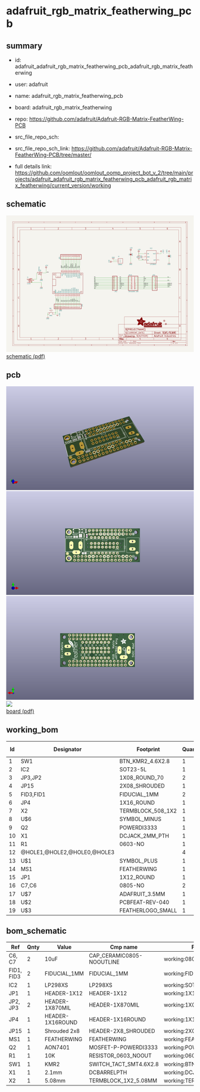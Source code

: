 # adafruit_rgb_matrix_featherwing_pcb
 
## summary 
* id: adafruit_adafruit_rgb_matrix_featherwing_pcb_adafruit_rgb_matrix_featherwing
* user: adafruit
* name: adafruit_rgb_matrix_featherwing_pcb
* board: adafruit_rgb_matrix_featherwing
* repo: https://github.com/adafruit/Adafruit-RGB-Matrix-FeatherWing-PCB



* src_file_repo_sch: 
* src_file_repo_sch_link: https://github.com/adafruit/Adafruit-RGB-Matrix-FeatherWing-PCB/tree/master/
* full details link: https://github.com/oomlout/oomlout_oomp_project_bot_v_2/tree/main/projects/adafruit_adafruit_rgb_matrix_featherwing_pcb_adafruit_rgb_matrix_featherwing/current_version/working  

## schematic  
![](working_schematic_600.png)  
[schematic (pdf)](working_schematic.pdf) 






















## pcb  
![](working_3d_600.png) 
![](working_3d_front_600.png)  
![](working_3d_back_600.png)  
![](working_600.png)  
[board (pdf)](working.pdf)  

## working_bom
| Id | Designator | Footprint | Quantity | Designation | Supplier and ref |  | None | 
| --- | --- | --- | --- | --- | --- | --- | --- | 
| 1 | SW1 | BTN_KMR2_4.6X2.8 | 1 | KMR2 |  |  | [''] | 
| 2 | IC2 | SOT23-5L | 1 | AP2112K-3.3 |  |  | [''] | 
| 3 | JP3,JP2 | 1X08_ROUND_70 | 2 |  |  |  | [''] | 
| 4 | JP15 | 2X08_SHROUDED | 1 | Shrouded 2x8 |  |  | [''] | 
| 5 | FID3,FID1 | FIDUCIAL_1MM | 2 | FIDUCIAL_1MM |  |  | [''] | 
| 6 | JP4 | 1X16_ROUND | 1 |  |  |  | [''] | 
| 7 | X2 | TERMBLOCK_508_1X2 | 1 | 5.08mm |  |  | [''] | 
| 8 | U$6 | SYMBOL_MINUS | 1 |  |  |  | [''] | 
| 9 | Q2 | POWERDI3333 | 1 | AON7401 |  |  | [''] | 
| 10 | X1 | DCJACK_2MM_PTH | 1 | 2.1mm |  |  | [''] | 
| 11 | R1 | 0603-NO | 1 | 10K |  |  | [''] | 
| 12 | @HOLE1,@HOLE2,@HOLE0,@HOLE3 |  | 4 |  |  |  | [''] | 
| 13 | U$1 | SYMBOL_PLUS | 1 |  |  |  | [''] | 
| 14 | MS1 | FEATHERWING | 1 | FEATHERWING |  |  | [''] | 
| 15 | JP1 | 1X12_ROUND | 1 |  |  |  | [''] | 
| 16 | C7,C6 | 0805-NO | 2 | 10uF |  |  | [''] | 
| 17 | U$7 | ADAFRUIT_3.5MM | 1 |  |  |  | [''] | 
| 18 | U$2 | PCBFEAT-REV-040 | 1 |  |  |  | [''] | 
| 19 | U$3 | FEATHERLOGO_SMALL | 1 |  |  |  | [''] | 


## bom_schematic
| Ref | Qnty | Value | Cmp name | Footprint | Description | Vendor | DNP | 
| --- | --- | --- | --- | --- | --- | --- | --- | 
| C6, C7 | 2 | 10uF | CAP_CERAMIC0805-NOOUTLINE | working:0805-NO |  |  |  | 
| FID1, FID3 | 2 | FIDUCIAL_1MM | FIDUCIAL_1MM | working:FIDUCIAL_1MM |  |  |  | 
| IC2 | 1 | LP298XS | LP298XS | working:SOT23-5L |  |  |  | 
| JP1 | 1 | HEADER-1X12 | HEADER-1X12 | working:1X12_ROUND |  |  |  | 
| JP2, JP3 | 2 | HEADER-1X870MIL | HEADER-1X870MIL | working:1X08_ROUND_70 |  |  |  | 
| JP4 | 1 | HEADER-1X16ROUND | HEADER-1X16ROUND | working:1X16_ROUND |  |  |  | 
| JP15 | 1 | Shrouded 2x8 | HEADER-2X8_SHROUDED | working:2X08_SHROUDED |  |  |  | 
| MS1 | 1 | FEATHERWING | FEATHERWING | working:FEATHERWING |  |  |  | 
| Q2 | 1 | AON7401 | MOSFET-P-POWERDI3333 | working:POWERDI3333 |  |  |  | 
| R1 | 1 | 10K | RESISTOR_0603_NOOUT | working:0603-NO |  |  |  | 
| SW1 | 1 | KMR2 | SWITCH_TACT_SMT4.6X2.8 | working:BTN_KMR2_4.6X2.8 |  |  |  | 
| X1 | 1 | 2.1mm | DCBARRELPTH | working:DCJACK_2MM_PTH |  |  |  | 
| X2 | 1 | 5.08mm | TERMBLOCK_1X2_5.08MM | working:TERMBLOCK_508_1X2 |  |  |  | 



